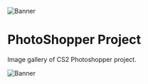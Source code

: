 ![Banner](https://daltonschool.github.io/ImageEffectsProject/banner.png)
# PhotoShopper Project

Image gallery of CS2 Photoshopper project.

![Banner](https://daltonschool.github.io/ImageEffectsProject/banner.png)
